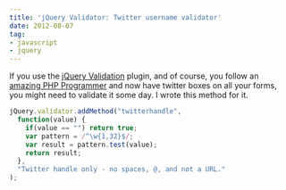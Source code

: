 ```yaml
---
title: 'jQuery Validator: Twitter username validator'
date: 2012-08-07
tag:
- javascript
- jquery
---
```

If you use the [jQuery Validation](http://docs.jquery.com/Plugins/Validation) plugin, and of course, you follow an [amazing PHP Programmer](http://twitter.com/aaronsaray) and now have twitter boxes on all your forms, you might need to validate it some day.  I wrote this method for it.

<!--more-->

```javascript
jQuery.validator.addMethod("twitterhandle", 
  function(value) {
    if(value == "") return true;
    var pattern = /^\w{1,32}$/;
    var result = pattern.test(value);
    return result;
  }, 
  "Twitter handle only - no spaces, @, and not a URL."
);
```

